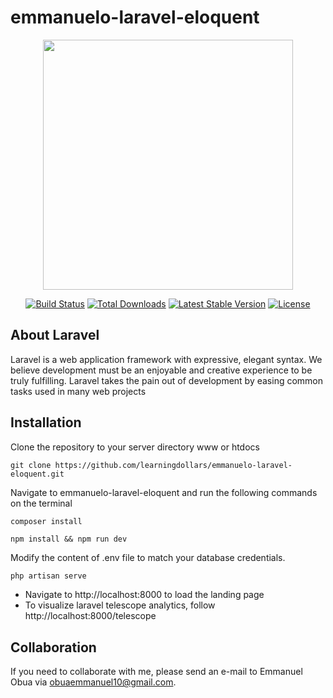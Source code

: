 # emmanuelo-laravel-eloquent

<p align="center"><a href="https://laravel.com" target="_blank"><img src="https://raw.githubusercontent.com/laravel/art/master/logo-lockup/5%20SVG/2%20CMYK/1%20Full%20Color/laravel-logolockup-cmyk-red.svg" width="400"></a></p>

<p align="center">
<a href="https://travis-ci.org/laravel/framework"><img src="https://travis-ci.org/laravel/framework.svg" alt="Build Status"></a>
<a href="https://packagist.org/packages/laravel/framework"><img src="https://poser.pugx.org/laravel/framework/d/total.svg" alt="Total Downloads"></a>
<a href="https://packagist.org/packages/laravel/framework"><img src="https://poser.pugx.org/laravel/framework/v/stable.svg" alt="Latest Stable Version"></a>
<a href="https://packagist.org/packages/laravel/framework"><img src="https://poser.pugx.org/laravel/framework/license.svg" alt="License"></a>
</p>

## About Laravel

Laravel is a web application framework with expressive, elegant syntax. We believe development must be an enjoyable and creative experience to be truly fulfilling. Laravel takes the pain out of development by easing common tasks used in many web projects

## Installation
Clone the repository to your server directory www or htdocs

```Git 
git clone https://github.com/learningdollars/emmanuelo-laravel-eloquent.git
```
Navigate to emmanuelo-laravel-eloquent and run the following commands on the terminal

```Composer
composer install
```

```Node
npm install && npm run dev
```

Modify the content of .env file to match your database credentials.

```php
php artisan serve
```

- Navigate to http://localhost:8000 to load the landing page
- To visualize laravel telescope analytics, follow http://localhost:8000/telescope

## Collaboration

If you need to collaborate with me, please send an e-mail to Emmanuel Obua via [obuaemmanuel10@gmail.com](mailto:obuaemmanuel10@gmail.com).

